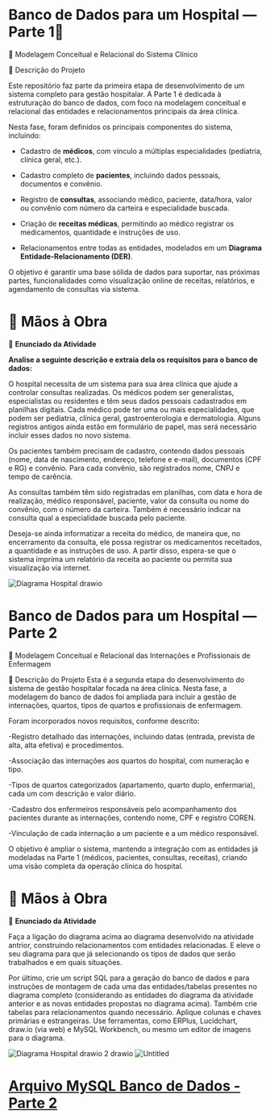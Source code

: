# Banco de Dados para um Hospital — Parte 1🏥
📌 Modelagem Conceitual e Relacional do Sistema Clínico

📖 Descrição do Projeto

Este repositório faz parte da primeira etapa de desenvolvimento de um sistema completo para gestão hospitalar. A Parte 1 é dedicada à estruturação do banco de dados, com foco na modelagem conceitual e relacional das entidades e relacionamentos principais da área clínica.

Nesta fase, foram definidos os principais componentes do sistema, incluindo:

- Cadastro de **médicos**, com vínculo a múltiplas especialidades (pediatria, clínica geral, etc.).

- Cadastro completo de **pacientes**, incluindo dados pessoais, documentos e convênio.

- Registro de **consultas**, associando médico, paciente, data/hora, valor ou convênio com número da carteira e especialidade buscada.

- Criação de **receitas médicas**, permitindo ao médico registrar os medicamentos, quantidade e instruções de uso.

- Relacionamentos entre todas as entidades, modelados em um **Diagrama Entidade-Relacionamento (DER)**.

O objetivo é garantir uma base sólida de dados para suportar, nas próximas partes, funcionalidades como visualização online de receitas, relatórios, e agendamento de consultas via sistema.



# 🚀 Mãos à Obra

📄 **Enunciado da Atividade**

**Analise a seguinte descrição e extraia dela os requisitos para o banco de dados:**

O hospital necessita de um sistema para sua área clínica que ajude a controlar consultas realizadas. Os médicos podem ser generalistas, especialistas ou residentes e têm seus dados pessoais cadastrados em planilhas digitais. Cada médico pode ter uma ou mais especialidades, que podem ser pediatria, clínica geral, gastroenterologia e dermatologia. Alguns registros antigos ainda estão em formulário de papel, mas será necessário incluir esses dados no novo sistema.

Os pacientes também precisam de cadastro, contendo dados pessoais (nome, data de nascimento, endereço, telefone e e-mail), documentos (CPF e RG) e convênio. Para cada convênio, são registrados nome, CNPJ e tempo de carência.

As consultas também têm sido registradas em planilhas, com data e hora de realização, médico responsável, paciente, valor da consulta ou nome do convênio, com o número da carteira. Também é necessário indicar na consulta qual a especialidade buscada pelo paciente.

Deseja-se ainda informatizar a receita do médico, de maneira que, no encerramento da consulta, ele possa registrar os medicamentos receitados, a quantidade e as instruções de uso. A partir disso, espera-se que o sistema imprima um relatório da receita ao paciente ou permita sua visualização via internet.



![Diagrama Hospital drawio](https://github.com/user-attachments/assets/dc8125f5-13f5-41e7-876c-7f93cc8888ea)

# Banco de Dados para um Hospital — Parte 2
📌 Modelagem Conceitual e Relacional das Internações e Profissionais de Enfermagem


📖 Descrição do Projeto
Esta é a segunda etapa do desenvolvimento do sistema de gestão hospitalar focada na área clínica. Nesta fase, a modelagem do banco de dados foi ampliada para incluir a gestão de internações, quartos, tipos de quartos e profissionais de enfermagem.

Foram incorporados novos requisitos, conforme descrito:

-Registro detalhado das internações, incluindo datas (entrada, prevista de alta, alta efetiva) e procedimentos.

-Associação das internações aos quartos do hospital, com numeração e tipo.

-Tipos de quartos categorizados (apartamento, quarto duplo, enfermaria), cada um com descrição e valor diário.

-Cadastro dos enfermeiros responsáveis pelo acompanhamento dos pacientes durante as internações, contendo nome, CPF e registro COREN.

-Vinculação de cada internação a um paciente e a um médico responsável.

O objetivo é ampliar o sistema, mantendo a integração com as entidades já modeladas na Parte 1 (médicos, pacientes, consultas, receitas), criando uma visão completa da operação clínica do hospital.

# 🚀 Mãos à Obra

📄 **Enunciado da Atividade**

Faça a ligação do diagrama acima ao diagrama desenvolvido na atividade antrior, construindo relacionamentos com entidades relacionadas. E eleve o seu diagrama para que já selecionando os tipos de dados que serão trabalhados e em quais situações. 

Por último, crie um script SQL para a geração do banco de dados e para instruções de montagem de cada uma das entidades/tabelas presentes no diagrama completo (considerando as entidades do diagrama da atividade anterior e as novas entidades propostas no diagrama acima). Também crie tabelas para relacionamentos quando necessário. Aplique colunas e chaves primárias e estrangeiras.
Use ferramentas, como ERPlus, Lucidchart, draw.io (via web) e MySQL Workbench, ou mesmo um editor de imagens para o diagrama. 


![Diagrama Hospital drawio 2 drawio](https://github.com/user-attachments/assets/569edb8d-8f13-41bd-b914-893cf46f0058)
![Untitled](https://github.com/user-attachments/assets/0be24ddd-2d2b-4724-ad12-0519f97430e9)

# [Arquivo MySQL Banco de Dados - Parte 2](https://github.com/...)



